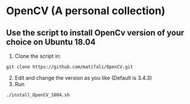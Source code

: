 # OpenCV (A personal collection)
## Use the script to install OpenCv version of your choice on Ubuntu 18.04
1. Clone the script in:
```
git clone https://github.com/matifali/OpenCV.git
```
2. Edit and change the version as you like (Default is 3.4.3)
3. Run
```
./install_OpenCV_1804.sh
```
